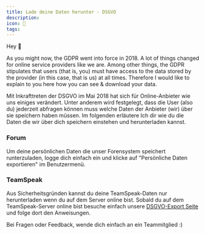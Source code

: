 ```yaml
---
title: Lade deine Daten herunter - DSGVO
description:
icon: 📝
tags:
---
```


Hey 👋

As you might now, the GDPR went into force in 2018. A lot of things changed for online service providers like we are. Among other things, the GDPR stipulates that users (that is, you) must have access to the data stored by the provider (in this case, that is us) at all times. Therefore I would like to explain to you here how you can see & download your data.

Mit Inkrafttreten der DSGVO im Mai 2018 hat sich für Online-Anbieter wie uns einiges verändert. Unter anderem wird festgelegt, dass die User (also du) jederzeit abfragen können muss welche Daten der Anbieter (wir) über sie speichern haben müssen. Im folgenden erläutere Ich dir wie du die Daten die wir über dich speichern einstehen und herunterladen kannst.

### Forum

Um deine persönlichen Daten die unser Forensystem speichert runterzuladen, logge dich einfach ein und klicke auf "Persönliche Daten exportieren" im Benutzermenü.

### TeamSpeak

Aus Sicherheitsgründen kannst du deine TeamSpeak-Daten nur herunterladen wenn du auf dem Server online bist. Sobald du auf dem TeamSpeak-Server online bist besuche einfach unsere [DSGVO-Export Seite](https://www.opossumts.net/dsgvo-export/) und folge dort den Anweisungen.

Bei Fragen oder Feedback, wende dich einfach an ein Teammitglied :)
